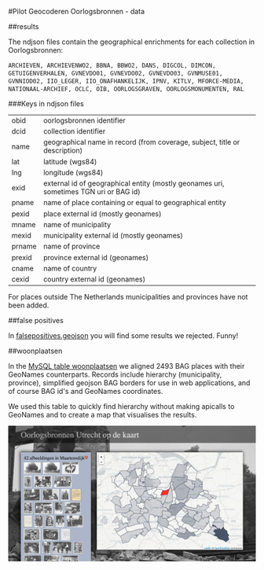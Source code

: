 #Pilot Geocoderen Oorlogsbronnen - data

##results

The ndjson files contain the geographical enrichments for each collection in Oorlogsbronnen: 

```
ARCHIEVEN, ARCHIEVENWO2, BBNA, BBWO2, DANS, DIGCOL, DIMCON, GETUIGENVERHALEN, GVNEVDO01, GVNEVDO02, GVNEVDO03, GVNMUSE01, GVNNIOD02, IIO_LEGER, IIO_ONAFHANKELIJK, IPNV, KITLV, MFORCE-MEDIA, NATIONAAL-ARCHIEF, OCLC, OIB, OORLOGSGRAVEN, OORLOGSMONUMENTEN, RAL
```

###Keys in ndjson files

<table>
<tr>
<td> obid </td><td>oorlogsbronnen identifier</td>
</tr>
<tr>
<td> dcid </td><td>collection identifier</td>
</tr>
<tr>
<td> name </td><td>geographical name in record (from coverage, subject, title or description)</td>
</tr>
<tr>
<td> lat </td><td>latitude (wgs84)</td>
</tr>
<tr>
<td> lng </td><td>longitude (wgs84)</td>
</tr>
<tr>
<td> exid </td><td>external id of geographical entity (mostly geonames uri, sometimes TGN uri or BAG id)</td>
</tr>
<tr>
<td> pname </td><td>name of place containing or equal to geographical entity</td>
</tr>
<tr>
<td> pexid </td><td>place external id (mostly geonames)</td>
</tr>
<tr>
<td> mname </td><td>name of municipality</td>
</tr>
<tr>
<td> mexid </td><td>municipality external id (mostly geonames)</td>
</tr>
<tr>
<td> prname </td><td>name of province</td>
</tr>
<tr>
<td> prexid </td><td>province external id (geonames)</td>
</tr>
<tr>
<td> cname </td><td>name of country</td>
</tr>
<tr>
<td> cexid </td><td>country external id (geonames)</td>
</tr>
</table>

For places outside The Netherlands municipalities and provinces have not been added.


##false positives

In [falsepositives.geojson](falsepositives.geojson) you will find some results we rejected. Funny!

##woonplaatsen

In the [MySQL table woonplaatsen](woonplaatsen.sql) we aligned 2493 BAG places with their GeoNames counterparts. Records include hierarchy (municipality, province), simplified geojson BAG borders for use in web applications, and of course BAG id's and GeoNames coordinates.

We used this table to quickly find hierarchy without making apicalls to GeoNames and to create a map that visualises the results.

![map](../images/provkaart.jpg)